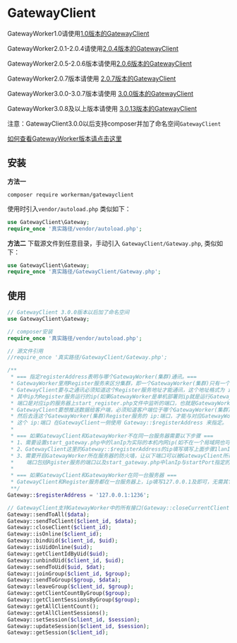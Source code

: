 # GatewayClient

GatewayWorker1.0请使用[1.0版本的GatewayClient](https://github.com/walkor/GatewayClient/releases/tag/v1.0)

GatewayWorker2.0.1-2.0.4请使用[2.0.4版本的GatewayClient](https://github.com/walkor/GatewayClient/releases/tag/2.0.4)

GatewayWorker2.0.5-2.0.6版本请使用[2.0.6版本的GatewayClient](https://github.com/walkor/GatewayClient/releases/tag/2.0.6)

GatewayWorker2.0.7版本请使用 [2.0.7版本的GatewayClient](https://github.com/walkor/GatewayClient/releases/tag/v2.0.7)

GatewayWorker3.0.0-3.0.7版本请使用 [3.0.0版本的GatewayClient](https://github.com/walkor/GatewayClient/releases/tag/v3.0.0)<br>

GatewayWorker3.0.8及以上版本请使用 [3.0.13版本的GatewayClient](https://github.com/walkor/GatewayClient/releases/tag/v3.0.13)<br>

注意：GatewayClient3.0.0以后支持composer并加了命名空间```GatewayClient``` <br>

[如何查看GatewayWorker版本请点击这里](http://doc2.workerman.net/get-gateway-version.html)

## 安装
**方法一**
```
composer require workerman/gatewayclient
```
使用时引入`vendor/autoload.php` 类似如下：
```php
use GatewayClient\Gateway;
require_once '真实路径/vendor/autoload.php';
```

**方法二**
下载源文件到任意目录，手动引入 `GatewayClient/Gateway.php`, 类似如下：
```php
use GatewayClient\Gateway;
require_once '真实路径/GatewayClient/Gateway.php';
```

## 使用
```php
// GatewayClient 3.0.0版本以后加了命名空间
use GatewayClient\Gateway;

// composer安装
require_once '真实路径/vendor/autoload.php';

// 源文件引用
//require_once '真实路径/GatewayClient/Gateway.php';

/**
 * === 指定registerAddress表明与哪个GatewayWorker(集群)通讯。===
 * GatewayWorker里用Register服务来区分集群，即一个GatewayWorker(集群)只有一个Register服务，
 * GatewayClient要与之通讯必须知道这个Register服务地址才能通讯，这个地址格式为 ip:端口 ，
 * 其中ip为Register服务运行的ip(如果GatewayWorker是单机部署则ip就是运行GatewayWorker的服务器ip)，
 * 端口是对应ip的服务器上start_register.php文件中监听的端口，也就是GatewayWorker启动时看到的Register的端口。
 * GatewayClient要想推送数据给客户端，必须知道客户端位于哪个GatewayWorker(集群)，
 * 然后去连这个GatewayWorker(集群)Register服务的 ip:端口，才能与对应GatewayWorker(集群)通讯。
 * 这个 ip:端口 在GatewayClient一侧使用 Gateway::$registerAddress 来指定。
 * 
 * === 如果GatewayClient和GatewayWorker不在同一台服务器需要以下步骤 ===
 * 1、需要设置start_gateway.php中的lanIp为实际的本机内网ip(如不在一个局域网也可以设置成外网ip)，设置完后要重启GatewayWorker
 * 2、GatewayClient这里的Gateway::$registerAddress的ip填写填写上面步骤1lanIp所指定的ip，端口
 * 3、需要开启GatewayWorker所在服务器的防火墙，让以下端口可以被GatewayClient所在服务器访问，
 *    端口包括Rgister服务的端口以及start_gateway.php中lanIp与startPort指定的几个端口
 *
 * === 如果GatewayClient和GatewayWorker在同一台服务器 ===
 * GatewayClient和Register服务都在一台服务器上，ip填写127.0.0.1及即可，无需其它设置。
 **/
Gateway::$registerAddress = '127.0.0.1:1236';

// GatewayClient支持GatewayWorker中的所有接口(Gateway::closeCurrentClient Gateway::sendToCurrentClient除外)
Gateway::sendToAll($data);
Gateway::sendToClient($client_id, $data);
Gateway::closeClient($client_id);
Gateway::isOnline($client_id);
Gateway::bindUid($client_id, $uid);
Gateway::isUidOnline($uid);
Gateway::getClientIdByUid($uid);
Gateway::unbindUid($client_id, $uid);
Gateway::sendToUid($uid, $dat);
Gateway::joinGroup($client_id, $group);
Gateway::sendToGroup($group, $data);
Gateway::leaveGroup($client_id, $group);
Gateway::getClientCountByGroup($group);
Gateway::getClientSessionsByGroup($group);
Gateway::getAllClientCount();
Gateway::getAllClientSessions();
Gateway::setSession($client_id, $session);
Gateway::updateSession($client_id, $session);
Gateway::getSession($client_id);
```

